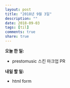 ```yaml
---
layout: post
title: "2018년 9월 3일"
description: ""
date: 2018-09-03
tags: [til]
comments: true
share: true
---
```


**오늘 한 일:**

* prestomusic 스킨 마크업 PR

**내일 할 일:**

* html form

